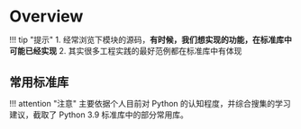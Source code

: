 # Overview

!!! tip "提示"
    1. 经常浏览下模块的源码，**有时候，我们想实现的功能，在标准库中可能已经实现**
    2. 其实很多工程实践的最好范例都在标准库中有体现

## 常用标准库

!!! attention "注意"
    主要依据个人目前对 Python 的认知程度，并综合搜集的学习建议，截取了 Python 3.9 标准库中的部分常用库。

<style>
* {
  margin: 0;
  padding: 0;
}
#mindmap {
  display: block;
  width: 100vw;
  height: 100vh;
}
</style>

<body>
<svg id="mindmap"></svg>
<script src="https://cdn.jsdelivr.net/npm/d3@6.6.0"></script><script src="https://cdn.jsdelivr.net/npm/markmap-view@0.2.3"></script><script>((e,t,r)=>{const{Markmap:n}=e();window.mm=n.create("svg#mindmap",null==t?void 0:t(),r)})(()=>window.markmap,t=>{return t=t||window.d3,{color:(n=t.scaleOrdinal(t.schemeCategory10),t=>n(t.p.i))};var n},{"t":"heading","d":1,"p":{"lines":[0,1]},"v":"常用标准库","c":[{"t":"heading","d":2,"p":{"lines":[1,2]},"v":"文本处理","c":[{"t":"list_item","d":4,"p":{"lines":[2,3]},"v":"string --- 常见的字符串操作"},{"t":"list_item","d":4,"p":{"lines":[3,4]},"v":"re --- 正则表达式操作"},{"t":"list_item","d":4,"p":{"lines":[4,5]},"v":"readline --- GNU readline 接口"}]},{"t":"heading","d":2,"p":{"lines":[6,7]},"v":"数据类型","c":[{"t":"list_item","d":4,"p":{"lines":[7,8]},"v":"datetime --- 基本日期和时间类型"},{"t":"list_item","d":4,"p":{"lines":[8,9]},"v":"calendar --- 日历相关函数"},{"t":"list_item","d":4,"p":{"lines":[9,10]},"v":"collections --- 容器数据类型"},{"t":"list_item","d":4,"p":{"lines":[10,11]},"v":"collections.abc --- 容器的抽象基类"},{"t":"list_item","d":4,"p":{"lines":[11,12]},"v":"copy --- 浅层 (shallow) 和深层 (deep) 复制操作"},{"t":"list_item","d":4,"p":{"lines":[12,13]},"v":"pprint --- 数据美化输出"}]},{"t":"heading","d":2,"p":{"lines":[14,15]},"v":"数学","c":[{"t":"list_item","d":4,"p":{"lines":[15,16]},"v":"math --- 数学函数"},{"t":"list_item","d":4,"p":{"lines":[16,17]},"v":"random --- 生成伪随机数"}]},{"t":"heading","d":2,"p":{"lines":[18,19]},"v":"函数式","c":[{"t":"list_item","d":4,"p":{"lines":[19,20]},"v":"itertools --- 为高效循环而创建迭代器的函数"},{"t":"list_item","d":4,"p":{"lines":[20,21]},"v":"functools --- 高阶函数和可调用对象上的操作"}]},{"t":"heading","d":2,"p":{"lines":[22,23]},"v":"文件和目录访问","c":[{"t":"list_item","d":4,"p":{"lines":[23,24]},"v":"pathlib --- 面向对象的文件系统路径"},{"t":"list_item","d":4,"p":{"lines":[24,25]},"v":"os.path --- 常用路径操作"},{"t":"list_item","d":4,"p":{"lines":[25,26]},"v":"glob --- Unix 风格路径名模式扩展"},{"t":"list_item","d":4,"p":{"lines":[26,27]},"v":"fnmatch --- Unix 文件名模式匹配"},{"t":"list_item","d":4,"p":{"lines":[27,28]},"v":"shutil --- 高阶文件操作"}]},{"t":"heading","d":2,"p":{"lines":[29,30]},"v":"数据持久化","c":[{"t":"list_item","d":4,"p":{"lines":[30,31]},"v":"pickle --- Python 对象序列化"},{"t":"list_item","d":4,"p":{"lines":[31,32]},"v":"sqlite3 --- SQLite 数据库 DB-API 2.0 接口模块"}]},{"t":"heading","d":2,"p":{"lines":[33,34]},"v":"数据压缩和存档","c":[{"t":"list_item","d":4,"p":{"lines":[34,35]},"v":"zipfile --- 使用ZIP存档"},{"t":"list_item","d":4,"p":{"lines":[35,36]},"v":"tarfile --- 读写tar归档文件"}]},{"t":"heading","d":2,"p":{"lines":[37,38]},"v":"文件格式","c":[{"t":"list_item","d":4,"p":{"lines":[38,39]},"v":"csv --- CSV 文件读写"},{"t":"list_item","d":4,"p":{"lines":[39,40]},"v":"configparser --- 配置文件解析器"}]},{"t":"heading","d":2,"p":{"lines":[41,42]},"v":"加密服务","c":[{"t":"list_item","d":4,"p":{"lines":[42,43]},"v":"hashlib --- 安全哈希与消息摘要"}]},{"t":"heading","d":2,"p":{"lines":[44,45]},"v":"通用操作系统服务","c":[{"t":"list_item","d":4,"p":{"lines":[45,46]},"v":"os --- 多种操作系统接口"},{"t":"list_item","d":4,"p":{"lines":[46,47]},"v":"io --- 处理流的核心工具"},{"t":"list_item","d":4,"p":{"lines":[47,48]},"v":"time --- 时间的访问和转换"},{"t":"list_item","d":4,"p":{"lines":[48,49]},"v":"argparse --- 命令行选项、参数和子命令解析器"},{"t":"list_item","d":4,"p":{"lines":[49,50]},"v":"getopt --- C 风格的命令行选项解析器"},{"t":"list_item","d":4,"p":{"lines":[50,51]},"v":"logging --- Python 的日志记录工具"},{"t":"list_item","d":4,"p":{"lines":[51,52]},"v":"logging.config --- 日志记录配置"},{"t":"list_item","d":4,"p":{"lines":[52,53]},"v":"logging.handlers --- 日志处理程序"},{"t":"list_item","d":4,"p":{"lines":[53,54]},"v":"platform --- 获取底层平台的标识数据"}]},{"t":"heading","d":2,"p":{"lines":[55,56]},"v":"并发执行","c":[{"t":"list_item","d":4,"p":{"lines":[56,57]},"v":"threading --- 基于线程的并行"},{"t":"list_item","d":4,"p":{"lines":[57,58]},"v":"multiprocessing --- 基于进程的并行"},{"t":"list_item","d":4,"p":{"lines":[58,59]},"v":"multiprocessing.shared_memory --- 可从进程直接访问的共享内存"},{"t":"list_item","d":4,"p":{"lines":[59,60]},"v":"concurrent 包"},{"t":"list_item","d":4,"p":{"lines":[60,61]},"v":"concurrent.futures --- 启动并行任务"},{"t":"list_item","d":4,"p":{"lines":[61,62]},"v":"subprocess --- 子进程管理"},{"t":"list_item","d":4,"p":{"lines":[62,63]},"v":"queue --- 一个同步的队列类"}]},{"t":"heading","d":2,"p":{"lines":[64,65]},"v":"网络和进程间通信","c":[{"t":"list_item","d":4,"p":{"lines":[65,66]},"v":"asyncio --- 异步 I/O"},{"t":"list_item","d":4,"p":{"lines":[66,67]},"v":"socket --- 底层网络接口"}]},{"t":"heading","d":2,"p":{"lines":[68,69]},"v":"互联网数据处理","c":[{"t":"list_item","d":4,"p":{"lines":[69,70]},"v":"json --- JSON 编码和解码器"}]},{"t":"heading","d":2,"p":{"lines":[71,72]},"v":"互联网协议和支持","c":[{"t":"list_item","d":4,"p":{"lines":[72,73]},"v":"urllib --- URL 处理模块"},{"t":"list_item","d":4,"p":{"lines":[73,74]},"v":"urllib.request --- 用于打开 URL 的可扩展库"},{"t":"list_item","d":4,"p":{"lines":[74,75]},"v":"urllib.response --- urllib 使用的 Response 类"},{"t":"list_item","d":4,"p":{"lines":[75,76]},"v":"urllib.parse 用于解析 URL"},{"t":"list_item","d":4,"p":{"lines":[76,77]},"v":"urllib.error --- urllib.request 引发的异常类"},{"t":"list_item","d":4,"p":{"lines":[77,78]},"v":"urllib.robotparser --- robots.txt 语法分析程序"}]},{"t":"heading","d":2,"p":{"lines":[79,80]},"v":"开发工具","c":[{"t":"list_item","d":4,"p":{"lines":[80,81]},"v":"typing --- 类型提示支持"},{"t":"list_item","d":4,"p":{"lines":[81,82]},"v":"pydoc --- 文档生成器和在线帮助系统"},{"t":"list_item","d":4,"p":{"lines":[82,83]},"v":"unittest --- 单元测试框架"},{"t":"list_item","d":4,"p":{"lines":[83,84]},"v":"unittest.mock --- mock对象库"},{"t":"list_item","d":4,"p":{"lines":[84,85]},"v":"unittest.mock 上手指南"}]},{"t":"heading","d":2,"p":{"lines":[86,87]},"v":"调试和分析","c":[{"t":"list_item","d":4,"p":{"lines":[87,88]},"v":"pdb --- Python 的调试器"},{"t":"list_item","d":4,"p":{"lines":[88,89]},"v":"timeit --- 测量小代码片段的执行时间"}]},{"t":"heading","d":2,"p":{"lines":[90,91]},"v":"软件打包和分发","c":[{"t":"list_item","d":4,"p":{"lines":[91,92]},"v":"distutils --- 构建和安装 Python 模块"},{"t":"list_item","d":4,"p":{"lines":[92,93]},"v":"venv --- 创建虚拟环境"}]},{"t":"heading","d":2,"p":{"lines":[94,95]},"v":"python 运行时服务","c":[{"t":"list_item","d":4,"p":{"lines":[95,96]},"v":"sys --- 系统相关的参数和函数"},{"t":"list_item","d":4,"p":{"lines":[96,97]},"v":"builtins --- 内建对象"},{"t":"list_item","d":4,"p":{"lines":[97,98]},"v":"__main__ --- 顶层脚本环境"},{"t":"list_item","d":4,"p":{"lines":[98,99]},"v":"traceback --- 打印或检索堆栈回溯"},{"t":"list_item","d":4,"p":{"lines":[99,100]},"v":"gc --- 垃圾回收器接口"},{"t":"list_item","d":4,"p":{"lines":[100,101]},"v":"inspect --- 检查对象"}]}]})</script>
</body>

<!-- ### 文本处理
- string --- 常见的字符串操作
- re --- 正则表达式操作
- readline --- GNU readline 接口

### 数据类型
- datetime --- 基本日期和时间类型
- calendar --- 日历相关函数
- collections --- 容器数据类型
- collections.abc --- 容器的抽象基类
- copy --- 浅层 (shallow) 和深层 (deep) 复制操作
- pprint --- 数据美化输出

### 数学
- math --- 数学函数
- random --- 生成伪随机数

### 函数式
- itertools --- 为高效循环而创建迭代器的函数
- functools --- 高阶函数和可调用对象上的操作

### 文件和目录访问
- pathlib --- 面向对象的文件系统路径
- os.path --- 常用路径操作
- glob --- Unix 风格路径名模式扩展
- fnmatch --- Unix 文件名模式匹配
- shutil --- 高阶文件操作

### 数据持久化
- pickle --- Python 对象序列化
- sqlite3 --- SQLite 数据库 DB-API 2.0 接口模块

### 数据压缩和存档
- zipfile --- 使用ZIP存档
- tarfile --- 读写tar归档文件

### 文件格式
- csv --- CSV 文件读写
- configparser --- 配置文件解析器

### 加密服务
- hashlib --- 安全哈希与消息摘要

### 通用操作系统服务
- os --- 多种操作系统接口
- io --- 处理流的核心工具
- time --- 时间的访问和转换
- argparse --- 命令行选项、参数和子命令解析器
- getopt --- C 风格的命令行选项解析器
- logging --- Python 的日志记录工具
- logging.config --- 日志记录配置
- logging.handlers --- 日志处理程序
- platform --- 获取底层平台的标识数据

### 并发执行
- threading --- 基于线程的并行
- multiprocessing --- 基于进程的并行
- multiprocessing.shared_memory --- 可从进程直接访问的共享内存
- concurrent 包
- concurrent.futures --- 启动并行任务
- subprocess --- 子进程管理
- queue --- 一个同步的队列类

### 网络和进程间通信
- asyncio --- 异步 I/O
- socket --- 底层网络接口

### 互联网数据处理
- json --- JSON 编码和解码器

### 互联网协议和支持
- urllib --- URL 处理模块
- urllib.request --- 用于打开 URL 的可扩展库
- urllib.response --- urllib 使用的 Response 类
- urllib.parse 用于解析 URL
- urllib.error --- urllib.request 引发的异常类
- urllib.robotparser --- robots.txt 语法分析程序

### 开发工具
- typing --- 类型提示支持
- pydoc --- 文档生成器和在线帮助系统
- unittest --- 单元测试框架
- unittest.mock --- mock对象库
- unittest.mock 上手指南

### 调试和分析
- pdb --- Python 的调试器
- timeit --- 测量小代码片段的执行时间
  
### 软件打包和分发
- distutils --- 构建和安装 Python 模块
- venv --- 创建虚拟环境

### python 运行时服务
- sys --- 系统相关的参数和函数
- builtins --- 内建对象
- \_\_main\_\_ --- 顶层脚本环境
- traceback --- 打印或检索堆栈回溯
- gc --- 垃圾回收器接口
- inspect --- 检查对象 -->

## 常用第三方模块

### 数据分析
- numpy
- pandas
- matplotlib
- plotly

## 拓展阅读

- [Python Standart Library](https://docs.python.org/3/library/)
- [Python HOWTOs](https://docs.python.org/3.9/howto/index.html)
- [PyMOTW3](https://pymotw.com/3/)

<!-- sh
argparse
collections
functools
glob
multiprocessing
os
Queue
SimpleHTTPServer
subprocess
threading -->

<!-- # standard libs:

itertools 
functools 
re 正则
subprocess 调用shell命令的神器
pdb 调试
traceback 调试
pprint 漂亮的输出
logging 日志
threading 和 multiprocessing  多线程
urllib/urllib2/httplib  http库，httplib底层一点，推荐第三方的库requests
os/sys 系统，环境相关
Queue 队列
pickle/cPickle 序列化工具
hashlib md5, sha等hash算法
cvs
json/simplejson  python的json库，据so上的讨论和benchmark，simplejson的性能要高于json
timeit 计算代码运行的时间等等
cProfile python性能测量模块
glob 类似 listfile，可以用来查找文件
atexit 有一个注册函数，可用于正好在脚本退出运行前执行一些代码
dis python 反汇编，当对某条语句不理解原理时，可以用dis.dis 函数来查看代码对应的python 解释器指令等等。

# 3th libs:

paramiko ssh python 库
selenium 浏览器自动化测试工具selenium的python 接口
lxml python 解析html,xml 的神器
mechanize Stateful programmatic web browsing
pycurl  cURL library module for Python
Fabric  Fabric is a Python (2.5 or higher) library and command-line tool for streamlining the use of SSH for application deployment or systems administration tasks.xmltodict xml 转 dict，真心好用
urllib3 和 requests: 当然其实requests就够了 Requests: HTTP for Humans
flask web 微框架 
ipdb 调试神器，同时推荐ipython！结合ipython使用
redis redis python接口
pymongo mongodbpython接口
PIL python图像处理
mako  python模版引擎numpy ， scipy 科学计算
matplotlib 画图
scrapy 爬虫
django/tornado/web.py/web2py/uliweb/flask/twisted/bottle/cherrypy.等等 python web框架/服务器
sh 1.08 — sh v1.08 documentation 用来运行shell 模块的 极佳选择 -->